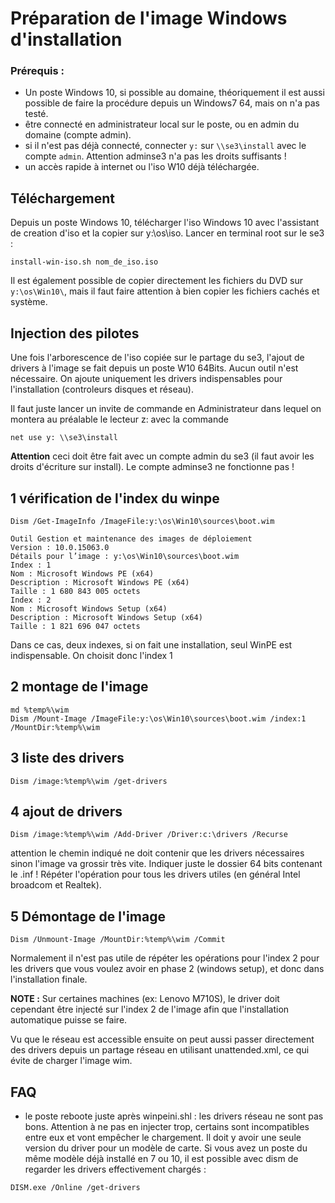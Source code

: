 # Préparation de l'image Windows d'installation

### Prérequis : 
- Un poste Windows 10, si possible au domaine, théoriquement il est aussi possible de faire la procédure depuis un Windows7 64, mais on n'a pas testé.
- être connecté en administrateur local sur le poste, ou en admin du domaine (compte admin).
- si il n'est pas déjà connecté,  connecter `y:` sur `\\se3\install` avec le compte `admin`. Attention adminse3 n'a pas les droits suffisants !
- un accès rapide à internet ou l'iso W10 déjà téléchargée.

## Téléchargement
Depuis un poste Windows 10, télécharger l'iso Windows 10 avec l'assistant de creation d'iso et la copier sur y:\os\iso. 
Lancer  en terminal root sur le se3 :
```
install-win-iso.sh nom_de_iso.iso
``` 
Il est également possible de copier directement les fichiers du DVD sur `y:\os\Win10\`, mais il faut faire attention à bien copier les fichiers cachés et système.

## Injection des pilotes

Une fois l'arborescence de l'iso copiée sur le partage du se3, l'ajout de drivers à l'image se fait depuis un poste W10 64Bits. Aucun outil n'est nécessaire. 
On ajoute uniquement les drivers indispensables pour l'installation (controleurs disques et réseau).

Il faut juste lancer un invite de commande en Administrateur dans lequel on montera au préalable le lecteur z: avec la commande
```
net use y: \\se3\install
```
**Attention** ceci doit être fait avec un compte admin du se3 (il faut avoir les droits d'écriture sur install). Le compte adminse3 ne fonctionne pas !

1 vérification de l'index du winpe
--------------------------------

```
Dism /Get-ImageInfo /ImageFile:y:\os\Win10\sources\boot.wim
```
```
Outil Gestion et maintenance des images de déploiement
Version : 10.0.15063.0
Détails pour l’image : y:\os\Win10\sources\boot.wim
Index : 1
Nom : Microsoft Windows PE (x64)
Description : Microsoft Windows PE (x64)
Taille : 1 680 843 005 octets
Index : 2
Nom : Microsoft Windows Setup (x64)
Description : Microsoft Windows Setup (x64)
Taille : 1 821 696 047 octets
```
Dans ce cas, deux indexes, si on fait une installation, seul WinPE est indispensable. On choisit donc l'index 1

2 montage de l'image
-------------------------

```
md %temp%\wim
Dism /Mount-Image /ImageFile:y:\os\Win10\sources\boot.wim /index:1 /MountDir:%temp%\wim
```

3 liste des drivers
--------------------
```
Dism /image:%temp%\wim /get-drivers
```

4 ajout de drivers
---
```
Dism /image:%temp%\wim /Add-Driver /Driver:c:\drivers /Recurse
```
attention le chemin indiqué ne doit contenir que les drivers nécessaires sinon l'image va grossir très vite. Indiquer juste le dossier 64 bits contenant le .inf !  Répéter l'opération pour tous les drivers utiles (en général Intel broadcom et Realtek).

5 Démontage de l'image
----
```
Dism /Unmount-Image /MountDir:%temp%\wim /Commit
```


Normalement il n'est pas utile de répéter les opérations pour l'index 2 pour les drivers que vous voulez avoir en phase 2 (windows setup), et donc dans l'installation finale. 

**NOTE :** 
Sur certaines machines (ex: Lenovo M710S), le driver doit cependant être injecté sur l'index 2 de l'image afin que l'installation automatique puisse se faire.

Vu que le réseau est accessible ensuite on peut aussi passer directement des drivers depuis un partage réseau en utilisant unattended.xml, ce qui évite de charger l'image wim. 
 
## FAQ
 - le poste reboote  juste après winpeini.shl : les drivers réseau ne sont pas bons. Attention à ne pas en injecter trop, certains sont incompatibles entre eux et vont empêcher le chargement. Il doit y avoir une seule version du driver pour un modèle de carte. Si vous avez un poste du même modèle déjà installé en 7 ou 10, il est possible avec dism de regarder les drivers effectivement chargés : 
 ```
 DISM.exe /Online /get-drivers
 ```
 
 
